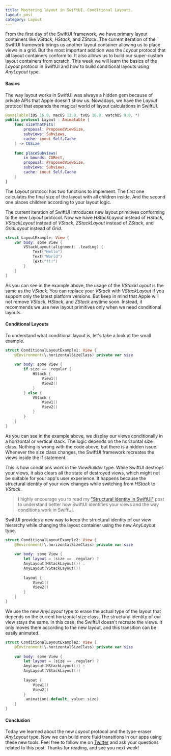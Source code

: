 ```yaml
---
title: Mastering layout in SwiftUI. Conditional Layouts.
layout: post
category: Layout
---
```


From the first day of the SwiftUI framework, we have primary layout containers like *VStack*, *HStack*, and *ZStack*. The current iteration of the SwiftUI framework brings us another layout container allowing us to place views in a grid. But the most important addition was the *Layout* protocol that all layout containers conform to. It also allows us to build our super-custom layout containers from scratch. This week we will learn the basics of the *Layout* protocol in SwiftUI and how to build conditional layouts using *AnyLayout* type.

#### Basics
The way layout works in SwiftUI was always a hidden gem because of private APIs that Apple doesn't show us. Nowadays, we have the *Layout* protocol that expands the magical world of layout calculations in SwiftUI. 

```swift
@available(iOS 16.0, macOS 13.0, tvOS 16.0, watchOS 9.0, *)
public protocol Layout : Animatable {
    func sizeThatFits(
        proposal: ProposedViewSize,
        subviews: Subviews,
        cache: inout Self.Cache
    ) -> CGSize
    
    func placeSubviews(
        in bounds: CGRect,
        proposal: ProposedViewSize,
        subviews: Subviews,
        cache: inout Self.Cache
    ) 
}
```

The *Layout* protocol has two functions to implement. The first one calculates the final size of the layout with all children inside. And the second one places children according to your layout logic.

The current iteration of SwiftUI introduces new layout primitives conforming to the new *Layout* protocol. Now we have *HStackLayout* instead of *HStack*, *VStackLayout* instead of *VStack*, *ZStackLayout* instead of *ZStack*, and *GridLayout* instead of *Grid*. 

```swift
struct LayoutExample: View {
    var body: some View {
        VStackLayout(alignment: .leading) {
            Text("Hello")
            Text("World")
            Text("!!!")
        }
    }
}
```

As you can see in the example above, the usage of the *VStackLayout* is the same as the *VStack*. You can replace your *VStack* with *VStackLayout* if you support only the latest platform versions. But keep in mind that Apple will not remove *VStack*, *HStack*, and *ZStack* anytime soon. Instead, it recommends we use new layout primitives only when we need conditional layouts.

#### Conditional Layouts
To understand what conditional layout is, let's take a look at the small example.

```swift
struct ConditionalLayoutExample1: View {
    @Environment(\.horizontalSizeClass) private var size
    
    var body: some View {
        if size == .regular {
            HStack {
                View1()
                View2()
            }
        } else {
            VStack {
                View1()
                View2()
            }
        }
    }
}
```

As you can see in the example above, we display our views conditionally in a horizontal or vertical stack. The logic depends on the horizontal size class. Nothing is wrong with the code above, but there is a hidden issue. Whenever the size class changes, the SwiftUI framework recreates the views inside the if statement. 

This is how conditions work in the *ViewBuilder* type. While SwiftUI destroys your views, it also clears all the state of destroyed views, which might not be suitable for your app's user experience. It happens because the structural identity of your view changes while switching from *HStack* to *VStack*.

> I highly encourage you to read my ["Structural identity in SwiftUI"](/2021/12/09/structural-identity-in-swiftui/) post to understand better how SwiftUI identifies your views and the way conditions work in SwiftUI.

SwiftUI provides a new way to keep the structural identity of our view hierarchy while changing the layout container using the new *AnyLayout* type.

```swift
struct ConditionalLayoutExample2: View {
    @Environment(\.horizontalSizeClass) private var size
    
    var body: some View {
        let layout = (size == .regular) ?
        AnyLayout(HStackLayout()) :
        AnyLayout(VStackLayout())
        
        layout {
            View1()
            View2()
        }
    }
}
```

We use the new *AnyLayout* type to erase the actual type of the layout that depends on the current horizontal size class. The structural identity of our view stays the same. In this case, the SwiftUI doesn't recreate the views. It only moves them according to the new layout, and this transition can be easily animated.

```swift
struct ConditionalLayoutExample2: View {
    @Environment(\.horizontalSizeClass) private var size
    
    var body: some View {
        let layout = (size == .regular) ?
        AnyLayout(HStackLayout()) :
        AnyLayout(VStackLayout())
        
        layout {
            View1()
            View2()
        }
        .animation(.default, value: size)
    }
}
```

#### Conclusion
Today we learned about the new *Layout* protocol and the type-eraser *AnyLayout* type. Now we can build more fluid transitions in our apps using these new tools. Feel free to follow me on [Twitter](https://twitter.com/mecid) and ask your questions related to this post. Thanks for reading, and see you next week!


